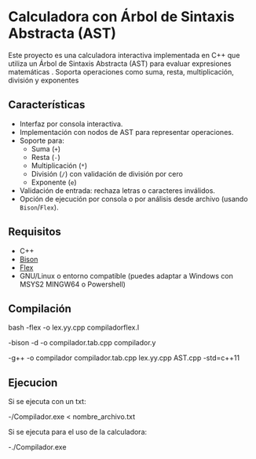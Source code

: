 # Calculadora con Árbol de Sintaxis Abstracta (AST)

Este proyecto es una calculadora interactiva implementada en C++ que utiliza un Árbol de Sintaxis Abstracta (AST) para evaluar expresiones matemáticas . Soporta operaciones como suma, resta, multiplicación, división y exponentes

## Características

- Interfaz por consola interactiva.
- Implementación con nodos de AST para representar operaciones.
- Soporte para:
  - Suma (`+`)
  - Resta (`-`)
  - Multiplicación (`*`)
  - División (`/`) con validación de división por cero
  - Exponente (`e`)
- Validación de entrada: rechaza letras o caracteres inválidos.
- Opción de ejecución por consola o por análisis desde archivo (usando `Bison`/`Flex`).

## Requisitos

- C++
- [Bison](https://www.gnu.org/software/bison/)
- [Flex](https://github.com/westes/flex)
- GNU/Linux o entorno compatible (puedes adaptar a Windows con MSYS2 MINGW64 o Powershell)

## Compilación

bash
-flex -o lex.yy.cpp compiladorflex.l

-bison -d -o compilador.tab.cpp compilador.y

-g++ -o compilador compilador.tab.cpp lex.yy.cpp AST.cpp -std=c++11

## Ejecucion

Si se ejecuta con un txt:

  -/Compilador.exe < nombre_archivo.txt

Si se ejecuta para el uso de la calculadora:

  -./Compilador.exe
 

